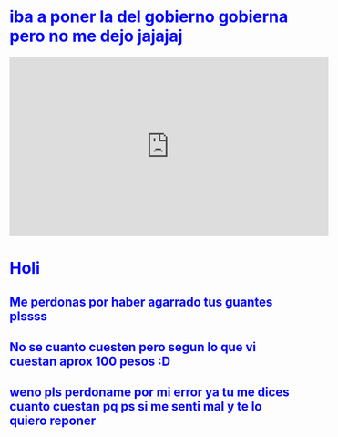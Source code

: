 <!DOCTYPE html>
<html lang="en">
<head>
    <link rel="preconnect" href="https://fonts.googleapis.com">
<link rel="preconnect" href="https://fonts.gstatic.com" crossorigin>
<link href="https://fonts.googleapis.com/css2?family=Comic+Neue:ital,wght@0,300;0,400;0,700;1,300;1,400;1,700&display=swap" rel="stylesheet">
    <link rel="stylesheet" href="a.css">
        <link rel="stylesheet" href="font.css">
        <title>Me perdonas :C</title>
</head>
<body style="background-image:(sorry.jpeg);">
    <h1 style="color:blue">iba a poner la del gobierno gobierna pero no me dejo jajajaj</h1>
    <iframe width="560" height="315" src="https://www.youtube-nocookie.com/embed/-i_TnZw9dYU?si=9Si3z2BBEWJeAftX&amp;controls=0" title="YouTube video player" frameborder="0" allow="accelerometer; autoplay=1; clipboard-write; encrypted-media; gyroscope; picture-in-picture; web-share" referrerpolicy="strict-origin-when-cross-origin" allowfullscreen></iframe>
    <h1 style="color:blue">Holi</h1>
    <h2 style="color:blue">Me perdonas por haber agarrado tus guantes plssss</h2>
    <h2 style="color:blue">No se cuanto cuesten pero segun lo que vi cuestan aprox 100 pesos :D</h3>
        <h2 style="color:blue">weno pls perdoname por mi error ya tu me dices cuanto cuestan pq ps si me senti mal y te lo quiero reponer</h2>
</body>
</html>
